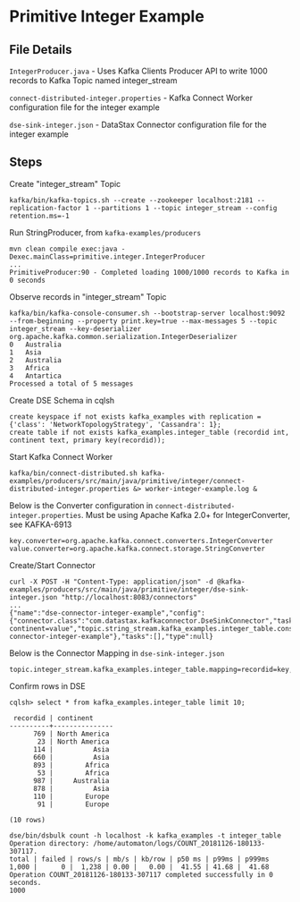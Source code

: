 # Primitive Integer Example

## File Details
`IntegerProducer.java` - Uses Kafka Clients Producer API to write 1000 records to Kafka Topic named integer_stream

`connect-distributed-integer.properties` - Kafka Connect Worker configuration file for the integer example

`dse-sink-integer.json` - DataStax Connector configuration file for the integer example

## Steps
Create "integer_stream" Topic
```
kafka/bin/kafka-topics.sh --create --zookeeper localhost:2181 --replication-factor 1 --partitions 1 --topic integer_stream --config retention.ms=-1
```

Run StringProducer, from `kafka-examples/producers`
```
mvn clean compile exec:java -Dexec.mainClass=primitive.integer.IntegerProducer
...
PrimitiveProducer:90 - Completed loading 1000/1000 records to Kafka in 0 seconds
```

Observe records in "integer_stream" Topic
```
kafka/bin/kafka-console-consumer.sh --bootstrap-server localhost:9092 --from-beginning --property print.key=true --max-messages 5 --topic integer_stream --key-deserializer org.apache.kafka.common.serialization.IntegerDeserializer
0	Australia
1	Asia
2	Australia
3	Africa
4	Antartica
Processed a total of 5 messages
```

Create DSE Schema in cqlsh
```
create keyspace if not exists kafka_examples with replication = {'class': 'NetworkTopologyStrategy', 'Cassandra': 1};
create table if not exists kafka_examples.integer_table (recordid int, continent text, primary key(recordid));
```

Start Kafka Connect Worker
```
kafka/bin/connect-distributed.sh kafka-examples/producers/src/main/java/primitive/integer/connect-distributed-integer.properties &> worker-integer-example.log &
```

Below is the Converter configuration in `connect-distributed-integer.properties`. Must be using Apache Kafka 2.0+ for IntegerConverter, see KAFKA-6913
```
key.converter=org.apache.kafka.connect.converters.IntegerConverter
value.converter=org.apache.kafka.connect.storage.StringConverter
```

Create/Start Connector
```
curl -X POST -H "Content-Type: application/json" -d @kafka-examples/producers/src/main/java/primitive/integer/dse-sink-integer.json "http://localhost:8083/connectors"
...
{"name":"dse-connector-integer-example","config":{"connector.class":"com.datastax.kafkaconnector.DseSinkConnector","tasks.max":"1","topics":"string_stream","contactPoints":"127.0.0.1","loadBalancing.localDc":"Cassandra","topic.integer_stream.kafka_examples.integer_table.mapping":"recordid=key, continent=value","topic.string_stream.kafka_examples.integer_table.consistencyLevel":"LOCAL_QUORUM","name":"dse-connector-integer-example"},"tasks":[],"type":null}
```

Below is the Connector Mapping in `dse-sink-integer.json`
```
topic.integer_stream.kafka_examples.integer_table.mapping=recordid=key,continent=value
```

Confirm rows in DSE
```
cqlsh> select * from kafka_examples.integer_table limit 10;

 recordid | continent
----------+---------------
      769 | North America
       23 | North America
      114 |          Asia
      660 |          Asia
      893 |        Africa
       53 |        Africa
      987 |     Australia
      878 |          Asia
      110 |        Europe
       91 |        Europe

(10 rows)

```
```
dse/bin/dsbulk count -h localhost -k kafka_examples -t integer_table
Operation directory: /home/automaton/logs/COUNT_20181126-180133-307117.
total | failed | rows/s | mb/s | kb/row | p50 ms | p99ms | p999ms
1,000 |      0 |  1,238 | 0.00 |   0.00 |  41.55 | 41.68 |  41.68
Operation COUNT_20181126-180133-307117 completed successfully in 0 seconds.
1000
```